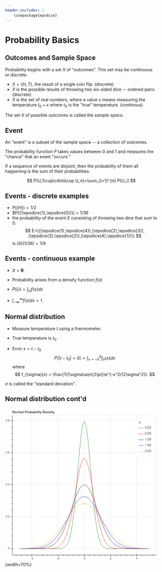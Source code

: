 ```yaml
---
header-includes: |
	\usepackage{epsdice}
---
```

# Probability Basics

## Outcomes and Sample Space

Probability begins with a set $X$ of  "outcomes".  This set may be continuous or discrete.

- $X=\{H,T\}$, the result of a single coin flip. (discrete)
- $X$ is the possible results of throwing two six-sided dice -- ordered pairs. (discrete)
- $X$ is the set of real numbers, where a value $x$ means measuring the temperature $t_0+x$
where $t_0$ is the "true" temperature. (continous)

The set $X$ of possible outcomes is called the *sample space.*

## Event

An "event" is a subset of the sample space -- a collection of outcomes.

The probability function $P$ takes values between $0$ and $1$ and measures the "chance" that
an event "occurs."

If a sequence of events are disjoint, then the probability of them all happening is the sum
of their probabilities.

$$
P(U_1\cup\cdots\cup U_n)=\sum_{i=1}^{n} P(U_i)
$$



## Events - discrete examples

- $P(\{H\})=1/2$
- $P(\{(\epsdice{1},\epsdice{5})\}) = 1/36
- the probability of the event $E$ consisting of throwing two dice that sum to 5:
$$
E=\{(\epsdice{1},\epsdice{4}),(\epsdice{2},\epsdice{3}),(\epsdice{3},\epsdice{2}),(\epsdice{4},\epsdice{1})\}
$$
is $(4)(1/36)=1/9$

## Events - continuous example

- $X=\mathbf{R}$.

- Probability arises from a density function $f(x)$

- $P(U) = \int_{U} f(x)dx$

- $\int_{-\infty}^{\infty}f(x)dx=1$.

## Normal distribution

- Measure temperature $t$ using a thermometer.  

- True temperature is $t_{0}$.

- Error $x=t-t_{0}$
$$
P(|t-t_{0}|<\delta) =\int_{x=-\delta}^{\delta} f_{\sigma}(x)dx
$$
where
$$
f_{\sigma}(x) = \frac{1}{\sigma\sqrt{2\pi}}e^{-x^2/(2\sigma^2)}.
$$

$\sigma$ is called the "standard deviation".

## Normal distribution cont'd

![Normal Distributions](../img/density.png){width=70%}



